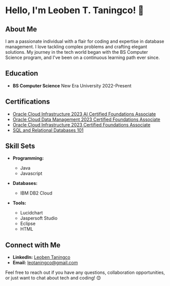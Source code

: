 # Hello, I'm Leoben T. Taningco! 👋

## About Me

I am a passionate individual with a flair for coding and expertise in database management. I love tackling complex problems and crafting elegant solutions. My journey in the tech world began with the BS Computer Science program, and I've been on a continuous learning path ever since.

## Education

- **BS Computer Science**
    New Era University
    2022-Present

## Certifications

- [Oracle Cloud Infrastructure 2023 AI Certified Foundations Associate](https://catalog-education.oracle.com/pls/certview/sharebadge?id=1EFE2381CDD85E28E8F224D684FC5AA10ADF74EB0C3BCDDDEB19A96209FC21F7)
- [Oracle Cloud Data Management 2023 Certified Foundations Associate](https://catalog-education.oracle.com/pls/certview/sharebadge?id=528772AFDCF117F8EDE231622FF0A38669768B62897AEED20A481C0BEC014C72)
- [Oracle Cloud Infrastructure 2023 Certified Foundations Associate](https://catalog-education.oracle.com/pls/certview/sharebadge?id=1AC993D365583F58B90CBB4DE3D3D5C216473F5A497D9BC88732AD68ECF52D14)
- [SQL and Relational Databases 101](https://courses.cognitiveclass.ai/certificates/8f2a463b297a4da3bab3d0a5dd352cca)

## Skill Sets

- **Programming:**
  - Java
  - Javascript

- **Databases:**
  - IBM DB2 Cloud

- **Tools:**
  - Lucidchart
  - Jaspersoft Studio
  - Eclipse
  - HTML

## Connect with Me

- **LinkedIn:** [Leoben Taningco](https://ph.linkedin.com/in/leoben-t-taningco-875819255)
- **Email:** leotaningco@gmail.com

Feel free to reach out if you have any questions, collaboration opportunities, or just want to chat about tech and coding! 😊
